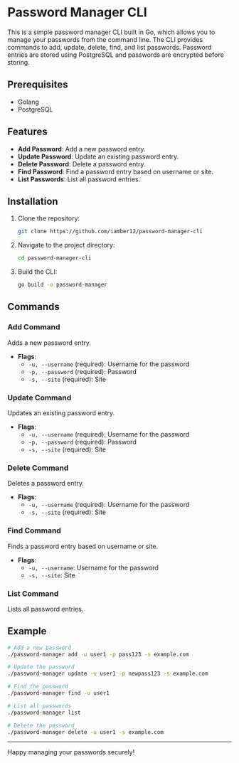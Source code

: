 
# Password Manager CLI

This is a simple password manager CLI built in Go, which allows you to manage your passwords from the command line. The CLI provides commands to add, update, delete, find, and list passwords. Password entries are stored using PostgreSQL and passwords are encrypted before storing.

## Prerequisites

- Golang 
- PostgreSQL 

## Features

- **Add Password**: Add a new password entry.
- **Update Password**: Update an existing password entry.
- **Delete Password**: Delete a password entry.
- **Find Password**: Find a password entry based on username or site.
- **List Passwords**: List all password entries.

## Installation

1. Clone the repository:
    ```sh
    git clone https://github.com/iamber12/password-manager-cli
    ```
2. Navigate to the project directory:
    ```sh
    cd password-manager-cli
    ```
3. Build the CLI:
    ```sh
    go build -o password-manager
    ```

## Commands

### Add Command

Adds a new password entry.

- **Flags**:
  - `-u, --username` (required): Username for the password
  - `-p, --password` (required): Password
  - `-s, --site` (required): Site

### Update Command

Updates an existing password entry.

- **Flags**:
  - `-u, --username` (required): Username for the password
  - `-p, --password` (required): Password
  - `-s, --site` (required): Site

### Delete Command

Deletes a password entry.

- **Flags**:
  - `-u, --username` (required): Username for the password
  - `-s, --site` (required): Site

### Find Command

Finds a password entry based on username or site.

- **Flags**:
  - `-u, --username`: Username for the password
  - `-s, --site`: Site

### List Command

Lists all password entries.

## Example

```sh
# Add a new password
./password-manager add -u user1 -p pass123 -s example.com

# Update the password
./password-manager update -u user1 -p newpass123 -s example.com

# Find the password
./password-manager find -u user1

# List all passwords
./password-manager list

# Delete the password
./password-manager delete -u user1 -s example.com
```

---

Happy managing your passwords securely!
